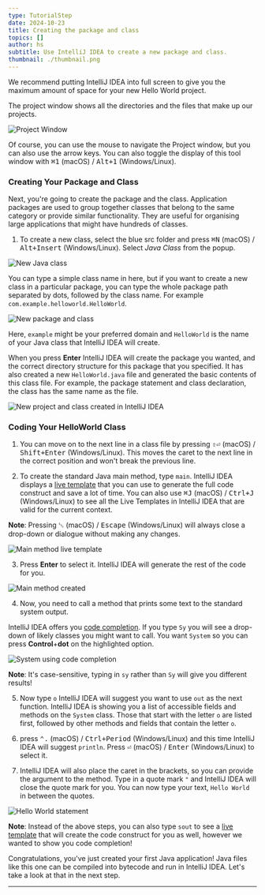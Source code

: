 ```yaml
---
type: TutorialStep
date: 2024-10-23
title: Creating the package and class
topics: []
author: hs
subtitle: Use IntelliJ IDEA to create a new package and class.
thumbnail: ./thumbnail.png
---
```


We recommend putting IntelliJ IDEA into full screen to give you the maximum amount of space for your new Hello World project.

The project window shows all the directories and the files that make up our projects.

![Project Window](project-window.png)

Of course, you can use the mouse to navigate the Project window, but you can also use the arrow keys. You can also toggle the display of this tool window with <kbd>⌘1</kbd> (macOS) / <kbd>Alt+1</kbd> (Windows/Linux).

### Creating Your Package and Class

Next, you're going to create the package and the class. Application packages are used to group together classes that belong to the same category or provide similar functionality. They are useful for organising large applications that might have hundreds of classes.

1. To create a new class, select the blue src folder and press <kbd>⌘N</kbd> (macOS) / <kbd>Alt+Insert</kbd> (Windows/Linux). Select _Java Class_ from the popup.

![New Java class](new-java-class.png)

You can type a simple class name in here, but if you want to create a new class in a particular package, you can type the whole package path separated by dots, followed by the class name. For example `com.example.helloworld.HelloWorld`.

![New package and class](new-package-and-class.png)

Here, `example` might be your preferred domain and `HelloWorld` is the name of your Java class that IntelliJ IDEA will create.

When you press **Enter** IntelliJ IDEA will create the package you wanted, and the correct directory structure for this package that you specified. It has also created a new `HelloWorld.java` file and generated the basic contents of this class file. For example, the package statement and class declaration, the class has the same name as the file.

![New project and class created in IntelliJ IDEA](new-project-and-class-idea.png)

### Coding Your HelloWorld Class

1. You can move on to the next line in a class file by pressing <kbd>⇧⏎</kbd> (macOS) / <kbd>Shift+Enter</kbd> (Windows/Linux). This moves the caret to the next line in the correct position and won't break the previous line.

2. To create the standard Java main method, type `main`. IntelliJ IDEA displays a [live template](https://www.jetbrains.com/help/idea/using-live-templates.html) that you can use to generate the full code construct and save a lot of time. You can also use <kbd>⌘J</kbd> (macOS) / <kbd>Ctrl+J</kbd> (Windows/Linux) to see all the Live Templates in IntelliJ IDEA that are valid for the current context.

**Note**: Pressing <kbd>␛</kbd> (macOS) / <kbd>Escape</kbd> (Windows/Linux) will always close a drop-down or dialogue without making any changes.

![Main method live template](main-live-template.png)

3. Press **Enter** to select it. IntelliJ IDEA will generate the rest of the code for you.

![Main method created](main-method-created.png)

4. Now, you need to call a method that prints some text to the standard system output.

IntelliJ IDEA offers you [code completion](https://www.jetbrains.com/help/idea/auto-completing-code.html). If you type `Sy` you will see a drop-down of likely classes you might want to call. You want `System` so you can press **Control**+**dot** on the highlighted option.

![System using code completion](system-code-completion.png)

**Note**: It's case-sensitive, typing in `sy` rather than `Sy` will give you different results!

5. Now type `o` IntelliJ IDEA will suggest you want to use `out` as the next function. IntelliJ IDEA is showing you a list of accessible fields and methods on the `System` class. Those that start with the letter `o` are listed first, followed by other methods and fields that contain the letter `o`.

6. press <kbd>⌃.</kbd> (macOS) / <kbd>Ctrl+Period</kbd> (Windows/Linux) and this time IntelliJ IDEA will suggest `println`. Press <kbd>⏎</kbd> (macOS) / <kbd>Enter</kbd> (Windows/Linux) to select it.

7. IntelliJ IDEA will also place the caret in the brackets, so you can provide the argument to the method. Type in a quote mark `"` and IntelliJ IDEA will close the quote mark for you. You can now type your text, `Hello World` in between the quotes.

![Hello World statement](hello-world-statement.png)

**Note**: Instead of the above steps, you can also type `sout` to see a [live template](https://www.jetbrains.com/help/idea/using-live-templates.html) that will create the code construct for you as well, however we wanted to show you code completion!

Congratulations, you've just created your first Java application! Java files like this one can be compiled into bytecode and run in IntelliJ IDEA. Let's take a look at that in the next step.

---
